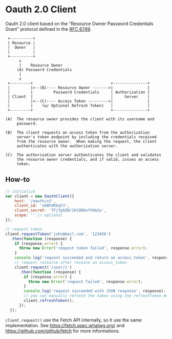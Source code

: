 Oauth 2.0 Client
================

Oauth 2.0 client based on the “Resource Owner Password Credentials Grant” protocol defined in the [RFC 6749](https://tools.ietf.org/html/rfc6749).

```
 +----------+
 | Resource |
 |  Owner   |
 |          |
 +----------+
      v
      |    Resource Owner
     (A) Password Credentials
      |
      v
 +---------+                                  +---------------+
 |         |>--(B)---- Resource Owner ------->|               |
 |         |         Password Credentials     | Authorization |
 | Client  |                                  |     Server    |
 |         |<--(C)---- Access Token ---------<|               |
 |         |    (w/ Optional Refresh Token)   |               |
 +---------+                                  +---------------+

(A)  The resource owner provides the client with its username and
     password.

(B)  The client requests an access token from the authorization
     server's token endpoint by including the credentials received
     from the resource owner.  When making the request, the client
     authenticates with the authorization server.

(C)  The authorization server authenticates the client and validates
     the resource owner credentials, and if valid, issues an access
     token.
```

## How-to

```javascript
// initialize
var client = new OauthClient({
    host: '/oauth/v2',
    client_id: 's6BhdRkqt3',
    client_secret: '7Fjfp0ZBr1KtDRbnfVdmIw',
    scope: '' // optional
});

// request token
client.requestToken('john@mail.com', '123456')
  .then(function (response) {
    if (response.error) {
      throw new Error('request token failed', response.error);
    }
    console.log('request succeeded and return an access_token', response.access_token);
    // request resource after receive an access_token
    client.request('/user/1')
      .then(function (response) {
        if (response.error) {
          throw new Error('request failed', response.error);
        }
        console.log('request succeeded with JSON response', response);
        // you can manually refresh the token using the refreshToken method
        client.refreshToken();
      });
  });
```

`client.request()` use the Fetch API internally, so it use the same implementation.
See https://fetch.spec.whatwg.org/ and https://github.com/github/fetch for more informations.
